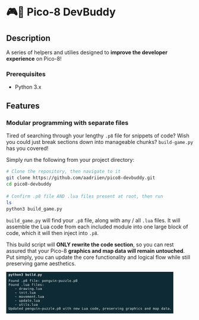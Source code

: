 # 🎮👾 Pico-8 DevBuddy

## Description

A series of helpers and utilies designed to **improve the developer experience** on Pico-8!


### Prerequisites

- Python 3.x


## Features

### Modular programming with separate files
Tired of searching through your lengthy `.p8` file for snippets of code? Wish you could just break sections down into manageable chunks? `build-game.py` has you covered!

Simply run the following from your project directory:

```sh
# Clone the repository, then navigate to it
git clone https://github.com/aadriien/pico8-devbuddy.git
cd pico8-devbuddy

# Confirm .p8 file AND .lua files present at root, then run
ls
python3 build_game.py
```

`build_game.py` will find your `.p8` file, along with any / all `.lua` files. It will assemble the Lua code from each included module into one large block of code, which it will then inject into `.p8`. 

This build script will **ONLY rewrite the code section**, so you can rest assured that your Pico-8 **graphics and map data will remain untouched**. Put simply, you can update the core functionality and logical flow while still preserving game aesthetics.  

<img src="build_game.png" alt="build_game helper util" width="450"/>


